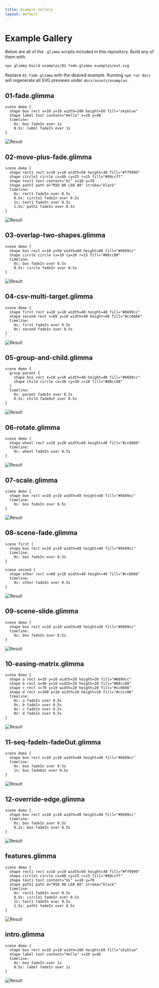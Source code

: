```yaml
---
title: Example Gallery
layout: default
---
```


# Example Gallery

Below are all of the `.glimma` scripts included in this repository. Build any of them with:

```bash
npx glimma build examples/01-fade.glimma examples/out.svg
```

Replace `01-fade.glimma` with the desired example.
Running `npm run docs` will regenerate all SVG previews under `docs/assets/examples`.


## 01-fade.glimma

```glimma
scene demo {
  shape box rect x=10 y=10 width=100 height=50 fill="skyblue"
  shape label text content="Hello" x=20 y=40
  timeline:
    0s: box fadeIn over 1s
    0.5s: label fadeIn over 1s
}

```

![Result](assets/examples/01-fade.svg)


## 02-move-plus-fade.glimma

```glimma
scene demo {
  shape rect1 rect x=10 y=10 width=50 height=30 fill="#ff9999"
  shape circle1 circle cx=80 cy=25 r=15 fill="#99ccff"
  shape text1 text content="Hi" x=10 y=70
  shape path1 path d="M10 80 L60 80" stroke="black"
  timeline:
    0s: rect1 fadeIn over 0.5s
    0.5s: circle1 fadeIn over 0.5s
    1s: text1 fadeIn over 0.5s
    1.5s: path1 fadeIn over 0.5s
}

```

![Result](assets/examples/02-move-plus-fade.svg)


## 03-overlap-two-shapes.glimma

```glimma
scene demo {
  shape box rect x=10 y=50 width=60 height=40 fill="#6699cc"
  shape circle circle cx=20 cy=20 r=15 fill="#88cc88"
  timeline:
    0s: box fadeIn over 0.5s
    0.5s: circle fadeIn over 0.5s
}

```

![Result](assets/examples/03-overlap-two-shapes.svg)


## 04-csv-multi-target.glimma

```glimma
scene demo {
  shape first rect x=10 y=10 width=40 height=40 fill="#6699cc"
  shape second rect x=60 y=10 width=40 height=40 fill="#cc6666"
  timeline:
    0s: first fadeIn over 0.5s
    0s: second fadeIn over 0.5s
}

```

![Result](assets/examples/04-csv-multi-target.svg)


## 05-group-and-child.glimma

```glimma
scene demo {
  group parent {
    shape box rect x=10 y=10 width=40 height=40 fill="#6699cc"
    shape child circle cx=30 cy=30 r=10 fill="#88cc88"
  }
  timeline:
    0s: parent fadeIn over 0.5s
    0.5s: child fadeOut over 0.5s
}

```

![Result](assets/examples/05-group-and-child.svg)


## 06-rotate.glimma

```glimma
scene demo {
  shape wheel rect x=20 y=20 width=40 height=40 fill="#cc6666"
  timeline:
    0s: wheel fadeIn over 0.5s
}

```

![Result](assets/examples/06-rotate.svg)


## 07-scale.glimma

```glimma
scene demo {
  shape box rect x=10 y=10 width=40 height=40 fill="#6699cc"
  timeline:
    0s: box fadeIn over 0.5s
}

```

![Result](assets/examples/07-scale.svg)


## 08-scene-fade.glimma

```glimma
scene first {
  shape box rect x=10 y=10 width=40 height=40 fill="#6699cc"
  timeline:
    0s: box fadeIn over 0.5s
}

scene second {
  shape other rect x=60 y=10 width=40 height=40 fill="#cc6666"
  timeline:
    0s: other fadeIn over 0.5s
}

```

![Result](assets/examples/08-scene-fade.svg)


## 09-scene-slide.glimma

```glimma
scene demo {
  shape box rect x=10 y=10 width=40 height=40 fill="#6699cc"
  timeline:
    0s: box fadeIn over 0.5s
}

```

![Result](assets/examples/09-scene-slide.svg)


## 10-easing-matrix.glimma

```glimma
scene demo {
  shape a rect x=10 y=10 width=20 height=20 fill="#6699cc"
  shape b rect x=40 y=10 width=20 height=20 fill="#88cc88"
  shape c rect x=70 y=10 width=20 height=20 fill="#cc6666"
  shape d rect x=100 y=10 width=20 height=20 fill="#cccc66"
  timeline:
    0s: a fadeIn over 0.5s
    0s: b fadeIn over 0.5s
    0s: c fadeIn over 0.5s
    0s: d fadeIn over 0.5s
}

```

![Result](assets/examples/10-easing-matrix.svg)


## 11-seq-fadeIn-fadeOut.glimma

```glimma
scene demo {
  shape box rect x=10 y=10 width=40 height=40 fill="#6699cc"
  timeline:
    0s: box fadeIn over 0.5s
    1s: box fadeOut over 0.5s
}

```

![Result](assets/examples/11-seq-fadeIn-fadeOut.svg)


## 12-override-edge.glimma

```glimma
scene demo {
  shape box rect x=10 y=10 width=40 height=40 fill="#6699cc"
  timeline:
    0s: box fadeIn over 0.5s
    0.2s: box fadeIn over 0.5s
}

```

![Result](assets/examples/12-override-edge.svg)


## features.glimma

```glimma
scene demo {
  shape rect1 rect x=10 y=10 width=50 height=30 fill="#ff9999"
  shape circle1 circle cx=80 cy=25 r=15 fill="#99ccff"
  shape text1 text content="Hi" x=10 y=70
  shape path1 path d="M10 80 L60 80" stroke="black"
  timeline:
    0s: rect1 fadeIn over 0.5s
    0.5s: circle1 fadeIn over 0.5s
    1s: text1 fadeIn over 0.5s
    1.5s: path1 fadeIn over 0.5s
}

```

![Result](assets/examples/features.svg)


## intro.glimma

```glimma
scene demo {
  shape box rect x=10 y=10 width=100 height=50 fill="skyblue"
  shape label text content="Hello" x=20 y=40
  timeline:
    0s: box fadeIn over 1s
    0.5s: label fadeIn over 1s
}

```

![Result](assets/examples/intro.svg)

